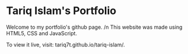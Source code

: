 # Tariq Islam's Portfolio

Welcome to my portfolio's github page. /n
This website was made using HTML5, CSS and JavaScript.

To view it live, visit:
tariq7t.github.io/tariq-islam/.
